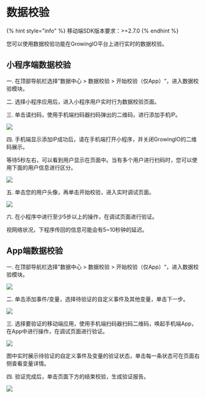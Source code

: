 # 数据校验

{% hint style="info" %}
移动端SDK版本要求：&gt;=2.7.0
{% endhint %}

您可以使用数据校验功能在GrowingIO平台上进行实时的数据校验。

## 小程序端数据校验

一. 在顶部导航栏选择”数据中心 &gt; 数据校验 &gt; 开始校验（仅App）“，进入数据校验模块。

二. 选择小程序应用后，进入小程序用户实时行为数据校验页面。

三. 单击请扫码，使用手机端扫码器扫码弹出的二维码，进行添加手机IP。

![](https://growingio.atlassian.net/wiki/download/thumbnails/990019726/image2019-12-5_17-22-53.png?version=1&modificationDate=1575537741565&cacheVersion=1&api=v2&width=600&height=287)

四. 手机端显示添加IP成功后，请在手机端打开小程序，并关闭GrowingIO的二维码展示。

等待5秒左右，可以看到用户显示在页面中。当有多个用户进行扫码时，您可以使用下面的用户信息进行区分。

![](https://growingio.atlassian.net/wiki/download/thumbnails/990019726/image2019-12-5_17-32-49.png?version=1&modificationDate=1575538338498&cacheVersion=1&api=v2&width=600&height=573)

五. 单击您的用户头像，再单击开始校验，进入实时调试页面。

![](https://growingio.atlassian.net/wiki/download/thumbnails/990019726/image2019-12-5_17-40-14.png?version=1&modificationDate=1575538785203&cacheVersion=1&api=v2&width=600&height=441)

六. 在小程序中进行至少5步以上的操作，在调试页面进行验证。

视网络状况，下程序传回的信息可能会有5~10秒钟的延迟。

## App端数据校验

一. 在顶部导航栏选择”数据中心 &gt; 数据校验 &gt; 开始校验（仅App）“，进入数据校验模块。

![](https://growingio.atlassian.net/wiki/download/thumbnails/990019726/image2019-12-5_20-2-58.png?version=1&modificationDate=1575547348382&cacheVersion=1&api=v2&width=600&height=612)

二. 单击添加事件/变量，选择待验证的自定义事件及其他变量，单击下一步。

![](https://growingio.atlassian.net/wiki/download/thumbnails/990019726/image2019-12-5_19-14-17.png?version=1&modificationDate=1575544428052&cacheVersion=1&api=v2&width=600&height=538)

三. 选择要验证的移动端应用，使用手机端扫码器扫码二维码，唤起手机端App，在App中进行操作，在调试页面进行验证。

![](https://growingio.atlassian.net/wiki/download/thumbnails/990019726/image2019-12-5_19-43-5.png?version=1&modificationDate=1575546156066&cacheVersion=1&api=v2&width=600&height=454)

图中实时展示待验证的自定义事件及变量的验证状态，单击每一条状态可在页面右侧查看变量详情。

四. 验证完成后，单击页面下方的结束校验，生成验证报告。

![](https://growingio.atlassian.net/wiki/download/thumbnails/990019726/image2019-12-5_19-52-56.png?version=1&modificationDate=1575546747147&cacheVersion=1&api=v2&width=600&height=457)

